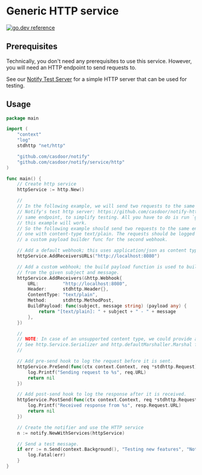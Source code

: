 # Generic HTTP service

[![go.dev reference](https://img.shields.io/badge/go.dev-reference-007d9c?logo=go&logoColor=white&style=flat)](https://pkg.go.dev/github.com/casdoor/notify/service/http)

## Prerequisites

Technically, you don't need any prerequisites to use this service. However, you will need an HTTP endpoint to send requests to.

See our [Notify Test Server](https://github.com/casdoor/notify-http-test) for a simple HTTP server that can be used for testing.

## Usage

```go
package main

import (
	"context"
	"log"
	stdhttp "net/http"

	"github.com/casdoor/notify"
	"github.com/casdoor/notify/service/http"
)

func main() {
	// Create http service
	httpService := http.New()

	//
	// In the following example, we will send two requests to the same HTTP endpoint. This is meant to be used with
	// Notify's test http server: https://github.com/casdoor/notify-http-test. It supports multiple content-types on the
	// same endpoint, to simplify testing. All you have to do is run `go run main.go` in the test server's directory and
	// this example will work.
	// So the following example should send two requests to the same endpoint, one with content-type application/json and
	// one with content-type text/plain. The requests should be logged differently by the test server since we provide
	// a custom payload builder func for the second webhook.

	// Add a default webhook; this uses application/json as content type and POST as request method.
	httpService.AddReceiversURLs("http://localhost:8080")

	// Add a custom webhook; the build payload function is used to build the payload that will be sent to the receiver
	// from the given subject and message.
	httpService.AddReceivers(&http.Webhook{
		URL:         "http://localhost:8080",
		Header:      stdhttp.Header{},
		ContentType: "text/plain",
		Method:      stdhttp.MethodPost,
		BuildPayload: func(subject, message string) (payload any) {
			return "[text/plain]: " + subject + " - " + message
		},
	})

	//
	// NOTE: In case of an unsupported content type, we could provide a custom marshaller here.
	// See http.Service.Serializer and http.defaultMarshaller.Marshal for details.
	//

	// Add pre-send hook to log the request before it is sent.
	httpService.PreSend(func(ctx context.Context, req *stdhttp.Request) error {
		log.Printf("Sending request to %s", req.URL)
		return nil
	})

	// Add post-send hook to log the response after it is received.
	httpService.PostSend(func(ctx context.Context, req *stdhttp.Request, resp *stdhttp.Response) error {
		log.Printf("Received response from %s", resp.Request.URL)
		return nil
	})

	// Create the notifier and use the HTTP service
	n := notify.NewWithServices(httpService)

	// Send a test message.
	if err := n.Send(context.Background(), "Testing new features", "Notify's HTTP service is here."); err != nil {
		log.Fatal(err)
	}
}

```
